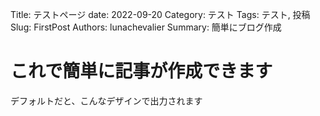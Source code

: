 Title: テストページ
date: 2022-09-20
Category: テスト
Tags: テスト, 投稿
Slug: FirstPost
Authors: lunachevalier
Summary: 簡単にブログ作成

# これで簡単に記事が作成できます

デフォルトだと、こんなデザインで出力されます

